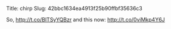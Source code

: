 Title: chirp
Slug: 42bbc1634ea4913f25b90ffbf35636c3

So, <a href="http://t.co/BlTSyYQBzr">http://t.co/BlTSyYQBzr</a> and this now: <a href="http://t.co/0viMkp4Y6J">http://t.co/0viMkp4Y6J</a>
